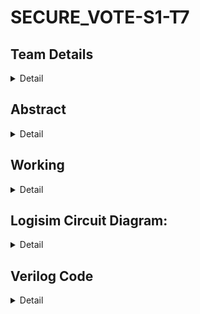 # SECURE_VOTE-S1-T7

## Team Details
<details>
 <summary>Detail</summary>
 
 >Semester: 3rd Sem B.Tech. CSE

 >Section: S1


 >Member-1: GNANA JYOTHI, 221CS118, chinthagnanajyothi.221cs118@nitk.edu.in


 >Member-2: P. HASITHA, 221CS139, prathapachandanasaisrihasitha.221cs139@nitk.edu.in


 >Member-3: STHUTHI S, 221CS156, sthuthis.221cs156@nitk.edu.in


</details>

## Abstract
<details>
 
 <summary>Detail</summary>

>

> In response to the pressing need for secure and efficient voting methods, our 
digital voting machine (DVM) mini project is dedicated to revolutionizing the 
way we conduct elections. Our mission is to design a tamper-free, user-friendly 
electronic voting system that addresses the shortcomings of traditional voting 
systems and contributes to the advancement of democratic processes.
 
> Traditional methods of verifying voter authenticity and authorization are prone 
to complications and human errors. To overcome these challenges, we propose a 
state-of-the-art password-protected voting system. This innovation simplifies 
voter verification, enhancing the security of the electoral process. 

> To build trust in the system's accuracy, we have incorporated a transparent LED 
indicator that offers real-time confirmation to voters. This visual cue is pivotal 
in boosting confidence among voters. Furthermore, our robust voter verification 
through the password system significantly reduces the risk of fraudulent voting, 
thus safeguarding the integrity of elections. Electronic voting not only ensures 
greater security but also streamlines the entire process, effectively reducing 
queues and wait times. This streamlined approach has the potential to increase 
voter turnout, making it a more accessible and convenient experience for all 
citizens. 

> In practical terms, our DVM is activated before voting commences. It swiftly 
verifies voters through the password system, with an audible beep sound 
indicating rejection of unauthorized voters. Voters can then cast their ballots by 
selecting their preferred candidate through a designated button. The system 
confirms the successful recording of the vote with the illumination of an LED 
bulb. Finally, the accumulated vote count and the election's winner are 
displayed on a screen or printed, ensuring complete transparency throughout the 
electoral process.

> Our digital voting machine project is a significant leap toward creating a more 
reliable, efficient, and secure voting experience. It empowers citizens and 
strengthens the democratic foundation of our society by making elections more 
accessible, inclusive, and trustworthy.

> ## BRIEF DESCRIPTION

> Creating a seamless and secure online voting process is a monumental 
undertaking with profound implications for the accessibility and efficiency of 
democratic processes. In an increasingly digital age, the convenience and ease 
of the internet have driven people to conduct various transactions and activities 
online, and voting is no exception to this trend. Transitioning to an online voting 
system has the potential to yield substantial long-term savings by eliminating 
the need for physical voting booths, paper ballots, and the hiring of personnel to 
manage the voting process. However, the crux of successfully implementing 
online voting lies in ensuring the utmost security and integrity of the entire 
system.

> The approach outlined here, which incorporates password verification and 
binary conversion of voting inputs, indeed represents an innovative and 
potentially secure method. To comprehensively explore this approach, we must 
delve deeper into its various facets, taking into account its significance in 
safeguarding the democratic process.

> **Password Verification**:
The implementation of a password-based system to verify the identity of the 
voter is a fundamental pillar of online voting security. Requiring each voter to 
enter a unique password before their vote is counted serves the vital purpose of 
confirming the identity of the individual, thus preventing unauthorized 
participation. Employing XNOR logic gates to compare the entered password with the one stored in the database adds a layer of robustness to the security 
infrastructure. This mechanism ensures that only when all binary values output 
'1' (indicating a perfect match between the entered and stored password) is the 
vote considered valid. This robust authentication method makes it exceedingly 
difficult for malicious actors to compromise the system, significantly enhancing 
its security.

> **Binary Conversion and Tamper-Proof Results**:
The concept of converting voting inputs into a binary format and processing 
them through a counter to establish the final vote tally is a novel and intriguing 
technique. This approach brings a degree of certainty to the process, 
guaranteeing that votes are accurately counted and the results remain tamper-proof. In this system, when a voter selects a candidate, the associated clock 
signal is set to '1', while all others are set to '0'. This mechanism allows the 
system to not only keep track of individual votes but also ensures that a voter 
can only cast a single vote. The freezing of votes after each voter has exercised 
their right and the subsequent display of winners maintain transparency and 
accountability throughout the election process.

> However, it's imperative to recognize that while these methods offer innovation 
and the potential to bolster the security and efficiency of the voting process, the 
security of an online voting system can never be guaranteed with absolute 
certainty. The cybersecurity landscape is in a perpetual state of flux, with new 
vulnerabilities surfacing at any given moment. Therefore, a commitment to 
regularly evaluating the system and engaging with security experts is not only 
wise but a necessity. This ongoing vigilance and collaboration with experts 
serve to pinpoint and address vulnerabilities as they emerge, ensuring that the 
system remains robust, trustworthy, and adaptive to evolving threats.
In addition to the technical facets, the human elements of online voting security 
should not be overlooked. Ensuring that voters are well-informed about best 
practices for safeguarding their passwords and maintaining the security of their 
devices is of paramount importance. Strong voter education campaigns can play 
a pivotal role in protecting the integrity of the online voting process by 
empowering voters with the knowledge to uphold their end of the security 
bargain.

> The successful implementation of such a system necessitates a resilient 
infrastructure capable of accommodating the anticipated load, along with well-devised contingency plans to manage unforeseen events, including system 
failures and cyberattacks. Moreover, the safeguarding of voter data and 
anonymity is of utmost significance. The system must be designed to guarantee 
that individual voting choices are kept confidential, maintaining the cornerstone 
of a democratic process - the secret ballot.

> In conclusion, the quest for a seamless and secure online voting system is an 
endeavor that merits commendation. By amalgamating innovative technologies 
such as binary conversion and password verification with continuous evaluation 
and expert collaboration, we are taking the steps required to ensure that the 
voting process remains steadfast, transparent, and resilient in the face of 
potential security challenges. Ultimately, this can lead to a more accessible and 
efficient democratic process, enhancing the trust and participation of citizens in 
the electoral process. The road ahead may be fraught with challenges, but with 
dedication, collaboration, and adaptability, the realization of a secure online 
voting system that upholds the integrity of democracy is indeed within reach.


</details>
 
 

## Working

<details>

<summary>Detail</summary>

>

**Comparator Module**: This module is designed to compare two sets of 4-bit inputs, A and B, and produce an output 'e' based on the comparison results. For each bit (0 to 3) in A 
and B, it calculates the XNOR of the bits. The inverted XOR results for each bit 
are stored in a 4-bit wire 'x'. Finally, 'e' is set to 1 if all bits in 'x' are 1; 
otherwise, 'e' is set to 0. That is, e is one if all the corresponding bits in A are 
equal to the corresponding bits of B.

 
**Password Module**: The password module combines four instances of the comparator module to 
compare the full four digit password. The output o of this module is the logical 
AND of the e outputs from the four comparator modules. This means that o will 
be 1 if and only if all four comparators agree on the vote. Hence, output o will 
be 1 if the user enters the right password.

**Voting_machine module**: This module instantiates the password module to decide the votes based on the input password and valid password. We will be using four clock signals clk1, 
clk2, clk3, clk4 to ensure smooth voting process. When all the clk signals are set 
to 0 and display is set to zero, counters the votes for each candidates will be 
zero. Now if the user enters the right password , then o is 1. Now the variables 
count1, count2, count3, count4 store the number of votes for each candidate in 
previous state. When clock signal for one candidate is set to 1, rest of the clock signals are set to 0, hence it removes the chance of multiple voting . At the end 
of the voting process, if the display is set 1, then the voting machine compares 
the totals number of votes for each candiates and displays the results.


### Logisim Setup:

1. Open Logisim software.
2. Load the project by opening the file "project.circ."
3. Press the reset button to initialize the system.
4. Enter a valid password for authentication.

**Voter Authentication:**

1. Collect the voter's input password.
2. If the voter enters the correct password, allow them to cast their vote.

**Preventing Multiple Votes:**

1. After a vote is cast, deactivate the entire voting machine to prevent multiple votes.
2. This ensures the integrity of the voting process.

**Displaying Results:**

1. Once the entire voting process is completed, display the election results to the users.

### Verilog Setup:

1. Set the reset signal to '1' to initialize all counters to zero.
2. Initialize the clocks to '0,' and flip them every 10 seconds (0 -> 1 -> 0 -> 1 -> 0).

**Testbench Inputs:**

1. Provide inputs in the testbench, including the candidate voted for, the password, and the correct password.

**Displaying Output:**

1. At each 10-second interval, display any changes in the system's output.

**Running Verilog:**

1. In the terminal, run the command: `iverilog <file_name>.v`.
2. Execute the simulation with: `vvp a.out`.

In summary, this system is designed to **authenticate** each voter, allow them to cast their votes, **prevent multiple voting**, and **display the election winners**. The combination of Logisim and Verilog provides a secure and efficient voting solution.

> ### Functional Table

|   A   |   B   |   O   | clk1 | clk2 | clk3 | clk4 | counter1 | counter2 | counter3 | counter4 |
|:----:|:----:|:----:|:----:|:----:|:----:|:----:|:-------:|:-------:|:-------:|:-------:|
| 2987 | 2987 |  1  |  0  |  0  |  0  |  0  |    0    |    0    |    0    |    0    |
| 2987 | 2987 |  1  |  1  |  0  |  0  |  0  |    1    |    0    |    0    |    0    |
| 8421 | 8420 |  0  |  0  |  0  |  1  |  0  |    1    |    0    |    0    |    0    |
| 2345 | 2345 |  1  |  0  |  0  |  0  |  1  |    1    |    0    |    0    |    1    |
| 2987 | 2987 |  1  |  0  |  0  |  1  |  0  |    1    |    0    |    1    |    1    |
| 3217 | 2987 |  0  |  0  |  1  |  0  |  0  |    1    |    0    |    1    |    1    |
| 2987 | 3597 |  0  |  1  |  0  |  0  |  0  |    1    |    0    |    1    |    1    |
| 8421 | 8421 |  1  |  0  |  0  |  1  |  0  |    1    |    0    |    2    |    1    |
| 2345 | 9745 |  0  |  0  |  0  |  0  |  1  |    1    |    0    |    2    |    1    |
| 2987 | 3687 |  0  |  0  |  0  |  1  |  0  |    1    |    0    |    2    |    1    |
| 1122 | 1122 |  1  |  0  |  1  |  0  |  0  |    1    |    1    |    2    |    1    |
| 1122 | 1122 |  1  |  0  |  1  |  0  |  0  |    1    |    1    |    2    |    1    |
| 2987 | 2987 |  1  |  1  |  0  |  0  |  0  |    2    |    1    |    2    |    1    |
| 8421 | 8240 |  0  |  0  |  0  |  1  |  0  |    2    |    1    |    2    |    1    |
| 2345 | 2345 |  1  |  0  |  0  |  0  |  1  |    2    |    1    |    2    |    2    |
| 2987 | 2987 |  1  |  0  |  0  |  1  |  0  |    2    |    1    |    3    |    2    |
| 3217 | 2987 |  0  |  0  |  1  |  0  |  0  |    2    |    1    |    3    |    2    |
| 2987 | 3597 |  0  |  1  |  0  |  0  |  0  |    2    |    1    |    3    |    2    |
| 8421 | 8421 |  1  |  0  |  0  |  1  |  0  |    2    |    1    |    4    |    2    |
| 2345 | 8745 |  0  |  0  |  0  |  0  |  1  |    2    |    1    |    4    |    2    |
| 2987 | 3687 |  0  |  0  |  0  |  1  |  0  |    2    |    1    |    4    |    2    |
| 1122 | 1122 |  1  |  0  |  1  |  0  |  0  |    2    |    2    |    4    |    2    |

#### Flowchart

![Screenshot 2023-11-02 194630](https://github.com/SthuthiS54/SECURE_VOTE-S1-T7/assets/127185339/71cfb501-acfa-41f8-a887-3854ac5cebb9)

 
</details>


## Logisim Circuit Diagram:
<details>
 
 <summary>Detail</summary>

 ![Logisim_main](https://github.com/SthuthiS54/SECURE_VOTE-S1-T7/assets/127185339/10c7f8de-c003-47c4-941f-b5879595888d)

 



</details>

## Verilog Code
<details>
 <summary>Detail</summary>
 
 >
 
 <details>
 
   <summary>Verilog Main Code</summary>
                
                
           module comparator(input [3:0]A,input [3:0]B,output e);

           wire [3:0]x;

           assign x[0]=~(A[0]^B[0]);

           assign x[1]=~(A[1]^B[1]);

           assign x[2]=~(A[2]^B[2]);

           assign x[3]=~(A[3]^B[3]);

           assign e=x[0]&x[1]&x[2]&x[3];

           endmodule

 

           module password(input [3:0]A1,input [3:0]A2,input [3:0]A3,input [3:0]A4,input [3:0]B1,input [3:0]B2,input [3:0]B3,input [3:0]B4,output o);

           wire e1,e2,e3,e4;

           comparator C1(A1,B1,e1);

           comparator C2(A2,B2,e2);

           comparator C3(A3,B3,e3);

           comparator C4(A4,B4,e4);

           assign o= e1 & e2 & e3 & e4;

           endmodule



           module voting_machine (

           input [3:0]A1,input [3:0]A2,input [3:0]A3,input [3:0]A4,input [3:0]B1,input [3:0]B2,input [3:0]B3,input [3:0]B4,output o,

           input wire clk1,

           input wire clk2,

           input wire clk3,

           input wire clk4,

           input wire [3:0]count1,

           input wire [3:0]count2,

           input wire [3:0]count3,

           input wire [3:0]count4,

           output reg [3:0] counter1,

           output reg [3:0] counter2,

           output reg [3:0] counter3,

           output reg [3:0] counter4,

           input wire display,

           output reg P,

           output reg Q,

           output reg R,

           output reg S

         );

         password p1(A1,A2,A3,A4,B1,B2,B3,B4,o);

        always@(clk1==0 & clk2==0 & clk3==0 & clk4==0 &o==1'b1 & display==0)

        begin

    counter1 <= 4'b0000;

    counter2 <= 4'b0000;

    counter3 <= 4'b0000;

    counter4 <= 4'b0000;

    end

    always@(clk1==0 & clk2==0 & clk3==0 & clk4==0 &o==1'b0 & display==0)

    begin

    counter1 <= 4'b0000;

    counter2 <= 4'b0000;

    counter3 <= 4'b0000;

    counter4 <= 4'b0000;

    end

    always @(posedge clk1 & clk2==0 &clk3==0 &clk4==0 &o==1'b0 & display==0 ) begin

    counter1 <= count1;

    counter2 <= count2;

    counter3 <= count3;

    counter4 <= count4;

    end

    always @(posedge clk2 & clk1==0 &clk3==0 &clk4==0 &o==1'b0 & display==0) begin

    counter2 <= count2;

    counter1 <= count1;

    counter3 <= count3;

    counter4 <= count4;

    end

    always @(posedge clk3 &clk2==0 &clk1==0 &clk4==0 &o==1'b0 & display==0) begin

    counter3 <= count3;

    counter1 <= count1;

    counter4 <= count4;

    counter2 <= count2;

    end

    always @(posedge clk4 & clk1==0 &clk3==0 &clk2==0 &o==1'b0 & display==0) begin

    counter4 <= count4;

    counter1 <= count1;

    counter2 <= count2;

    counter3 <= count3;

    end

    always @(posedge clk1 & clk2==0 &clk3==0 &clk4==0 &o==1'b1 & display==0 ) begin

    counter1 <= count1 + 4'b0001;

    counter2 <= count2;

    counter3 <= count3;

    counter4 <= count4;

    end

    always @(posedge clk2 & clk1==0 &clk3==0 &clk4==0 &o==1'b1 & display==0) begin

    counter2 <= count2 + 4'b0001;

    counter1 <= count1;

    counter3 <= count3;

    counter4 <= count4;

    end

    always @(posedge clk3 &clk2==0 &clk1==0 &clk4==0 &o==1'b1 & display==0) begin

    counter3 <= count3 + 4'b0001;

    counter1 <= count1;

    counter4 <= count4;

    counter2 <= count2;

    end

    always @(posedge clk4 & clk1==0 &clk3==0 &clk2==0 &o==1'b1 & display==0) begin

    counter4 <= count4 + 4'b0001;

    counter1 <= count1;

    counter2 <= count2;

    counter3 <= count3;

    end

    always @(display==1'b1) begin

     if (counter1 >= counter2 && counter1 >= counter3 && counter1 >= counter4)

                P <= 1'b1;

            else

                P <= 1'b0;



            if (counter2 >= counter1 && counter2 >= counter3 && counter2 >= counter4)

                Q <= 1'b1;

            else

                Q <= 1'b0;



            if (counter3 >= counter1 && counter3 >= counter2 && counter3 >= counter4)

                R <= 1'b1;

            else

                R <= 1'b0;



            if (counter4 >= counter1 && counter4 >= counter2 && counter4 >= counter3)

                S <= 1'b1;

            else

                S <= 1'b0;

      end

      endmodule
 </details>
       


<details>
 <summary>Testbench Code</summary>
                
 
        module voting_machine_tb;

        reg clk1, clk2, clk3, clk4,display;

        reg [3:0] count1,A1,A2,A3,A4,B1,B2,B3,B4;

        reg [3:0] count2;

        reg [3:0] count3;

        reg [3:0] count4;

        wire o,P,Q,R,S;

        wire [3:0] counter1;

        wire [3:0] counter2;

        wire [3:0] counter3;

        wire [3:0] counter4;

        // Instantiate the voting_machine module

     voting_machine uut (.A1(A1),.A2(A2),.A3(A3),.A4(A4),.B1(B1),.B2(B2),.B3(B3),.B4(B4),.o(o),

    .clk1(clk1),

    .clk2(clk2),

    .clk3(clk3),

    .clk4(clk4),

    .count1(count1),

    .count2(count2),

    .count3(count3),

    .count4(count4),

    .counter1(counter1),

    .counter2(counter2),

    .counter3(counter3),

    .counter4(counter4),

    .display(display),

    .P(P),

    .Q(Q),

    .R(R),

    .S(S)

    );



    initial begin

    $dumpfile("wave.vcd");

    $dumpvars(0, voting_machine_tb);

    clk1 = 1'b0;

    clk2 = 1'b0;

    clk3 = 1'b0;

    clk4 = 1'b0;

    display=1'b0;

    A1=4'd2;A2=4'd9;A3=4'd8;A4=4'd7;B1=4'd2;B2=4'd9;B3=4'd8;B4=4'd7;

    count1<=4'b0000;

    count2<=4'b0000;

    count3<=4'b0000;

    count4<=4'b0000;

    $display("-----------------------------------------------------------------------------------------------------------------------------------------------------");

    $display("| INPUT PASSWORD | VALID PASSWORD | ELIGIBILITY | BUTTON-A |   COUNT-A   | BUTTON-B |   COUNT-B   | BUTTON-C |   COUNT-C   | BUTTON-D |   COUNT-D   |");

    $display("|        A       |        B       |   match(o)  |    clk1  |   counter1  |   clk2   |   counter2  |   clk3   |   counter3  |   clk4   |   counter4  |");

    $display("-----------------------------------------------------------------------------------------------------------------------------------------------------");

    //$monitor("%d\t%d\t%d\t%d\t%d\t%d\t%d\t%d\t%d", $time, counter1,counter2, clk2,counter3, clk3,counter4, clk4);

    repeat (2) begin

    $monitor("|  %d %d %d %d   |  %d %d %d %d   |       %b     |    %d     |      %d     |     %d    |     %d      |    %d     |     %d      |     %d    |     %d      |",A1,A2,A3,A4,B1,B2,B3,B4, o, clk1,counter1,clk2,counter2, clk3, counter3, clk4,counter4);

        #10 A1=4'd2;A2=4'd9;A3=4'd8;A4=4'd7;B1=4'd2;B2=4'd9;B3=4'd8;B4=4'd7;clk1=1'b1; clk2=1'b0; clk3=1'b0; clk4=1'b0;

        #10 count1<=counter1;

        #10 count2<=counter2;

        #10 count3<=counter3;

        #10 count4<=counter4;

        #10 A1=4'd8;A2=4'd4;A3=4'd2;A4=4'd1;B1=4'd8;B2=4'd2;B3=4'd4;B4=4'd0;clk1=1'b0; clk2=1'b0; clk3=1'b1; clk4=1'b0;

        #10 count1<=counter1;

        #10 count2<=counter2;

        #10 count3<=counter3;

        #10 count4<=counter4; 
        #10 A1=4'd2;A2=4'd3;A3=4'd4;A4=4'd5;B1=4'd2;B2=4'd3;B3=4'd4;B4=4'd5;clk1=1'b0; clk2=1'b0; clk3=1'b0; clk4=1'b1;

        #10 count1<=counter1;

        #10 count2<=counter2;

        #10 count3<=counter3;

        #10 count4<=counter4; 

       #10 A1=4'd2;A2=4'd9;A3=4'd8;A4=4'd7;B1=4'd2;B2=4'd9;B3=4'd8;B4=4'd7;clk1=1'b0; clk2=1'b0; clk3=1'b1; clk4=1'b0;  

        #10 count1<=counter1;

        #10 count2<=counter2;

       #10 count3<=counter3;

        #10 count4<=counter4; 

        #10 A1=4'd3;A2=4'd2;A3=4'd1;A4=4'd7;B1=4'd2;B2=4'd9;B3=4'd8;B4=4'd7;clk1=1'b0; clk2=1'b1; clk3=1'b0; clk4=1'b0;

       #10 count1<=counter1;

        #10 count2<=counter2;

        #10 count3<=counter3;

        #10 count4<=counter4;

        #10 A1=4'd2;A2=4'd9;A3=4'd8;A4=4'd7;B1=4'd3;B2=4'd5;B3=4'd9;B4=4'd7;clk1=1'b1; clk2=1'b0; clk3=1'b0; clk4=1'b0;

        #10 count1<=counter1;

        #10 count2<=counter2;

        #10 count3<=counter3;

        #10 count4<=counter4;

        #10 A1=4'd8;A2=4'd4;A3=4'd2;A4=4'd1;B1=4'd8;B2=4'd4;B3=4'd2;B4=4'd1;clk1=1'b0; clk2=1'b0; clk3=1'b1; clk4=1'b0;

        #10 count1<=counter1;

        #10 count2<=counter2;

        #10 count3<=counter3;

        #10 count4<=counter4; 

        #10 A1=4'd2;A2=4'd3;A3=4'd4;A4=4'd5;B1=4'd8;B2=4'd7;B3=4'd4;B4=4'd5;clk1=1'b0; clk2=1'b0; clk3=1'b0; clk4=1'b1;

        #10 count1<=counter1;

        #10 count2<=counter2;

        #10 count3<=counter3;

        #10 count4<=counter4; 

        #10 A1=4'd2;A2=4'd9;A3=4'd8;A4=4'd7;B1=4'd3;B2=4'd6;B3=4'd8;B4=4'd7;clk1=1'b0; clk2=1'b0; clk3=1'b1; clk4=1'b0;  

        #10 count1<=counter1;

        #10 count2<=counter2;

        #10 count3<=counter3;

        #10 count4<=counter4; 

        #10 A1=4'd1;A2=4'd1;A3=4'd2;A4=4'd2;B1=4'd1;B2=4'd1;B3=4'd2;B4=4'd2;clk1=1'b0; clk2=1'b1; clk3=1'b0; clk4=1'b0;

        #10 count1<=counter1;

        #10 count2<=counter2;

        #10 count3<=counter3;

        #10 count4<=counter4;      

    end

    #1000;

    display=1'b1;

    $display("-----------------------------------------------------------------------------------------------------------------------------------------------------");

    $display("WINNER:");

    $display("A   B    C    D");

    $monitor("%b   %b    %b    %b",P,Q,R,S);

    #10 $display("-----------------------------------------------------------------------------------------------------------------------------------------------------");

    end
    endmodule
</details>
</details>



